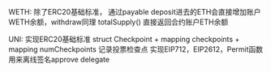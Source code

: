 WETH: 除了ERC20基础标准，
    通过payable deposit进去的ETH会直接增加账户WETH余额，withdraw同理
    totalSupply() 直接返回合约账户ETH余额

UNI: 实现ERC20基础标准
    struct Checkpoint + mapping checkpoints + mapping numCheckpoints 记录投票检查点
    实现EIP712，EIP2612，Permit函数用来离线签名approve
    delegate

